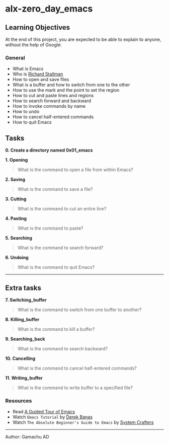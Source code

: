 # alx-zero_day_emacs

## Learning Objectives

At the end of this project, you are expected to be able to explain to anyone, without the help of Google:

### General
* What is Emacs
* Who is [Richard Stallman](https://www.britannica.com/biography/Richard-Stallman)
* How to open and save files
* What is a buffer and how to switch from one to the other
* How to use the mark and the point to set the region
* How to cut and paste lines and regions
* How to search forward and backward
* How to invoke commands by name
* How to undo
* How to cancel half-entered commands
* How to quit Emacs

## Tasks
**0. Create a directory named 0x01\_emacs**

**1. Opening**
> What is the command to open a file from within Emacs?

**2. Saving**
> What is the command to save a file?

**3. Cutting**
> What is the command to cut an entire line?

**4. Pasting**
> What is the command to paste?

**5. Searching**
> What is the command to search forward?

**6. Undoing**
> What is the command to quit Emacs?

---
## Extra tasks
**7. Switching\_buffer**
> What is the command to switch from one buffer to another?

**8. Killing\_buffer**
> What is the command to kill a buffer?

**9. Searching\_back**
> What is the command to search backward?

**10. Cancelling**
> What is the command to cancel half-entered commands?

**11. Writing\_buffer**
> What is the command to write buffer to a specified file?

### Resources
* Read [A Guided Tour of Emacs](https://www.gnu.org/software/emacs/tour/)
* Watch `Emacs Tutorial` by [Derek Banas](https://www.youtube.com/watch?v=Iagbv974GlQ)
* Watch `The Absolute Beginner's Guide to Emacs` by [System Crafters](https://www.youtube.com/watch?v=48JlgiBpw_I)

---
Author: Gamachu AD
